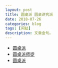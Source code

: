 ```yaml
---
layout: post
title: 圆桌派 圆桌讲究派
date: 2018-07-26
categories: blog
tags: [闲扯]
description: 文章金句。
---
```


- [圆桌派](http://v.baidu.com/show/17363.htm)
- [圆桌派师徒](http://qukantv.net/vod-play-id-6346-src-1-num-1.html)
- [圆桌派](https://neets.cc/search?key=%E5%9C%86%E6%A1%8C%E6%B4%BE)
